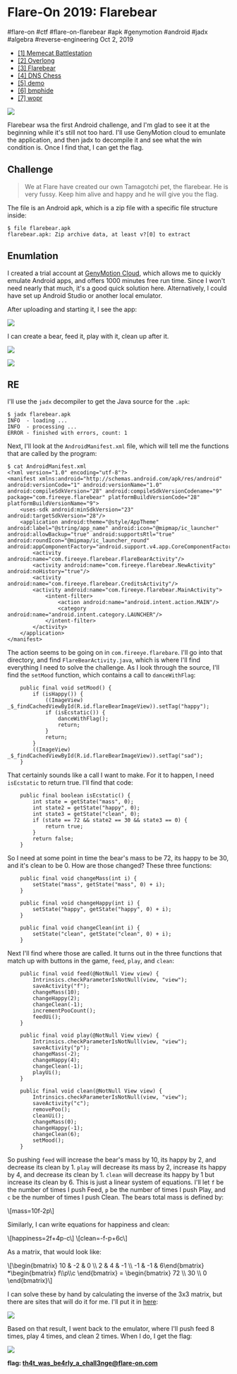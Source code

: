 

# Flare-On 2019: Flarebear

#flare-on #ctf #flare-on-flarebear #apk #genymotion #android #jadx
#algebra #reverse-engineering Oct 2, 2019






-   [\[1\] Memecat
    Battlestation](/flare-on-2019/memecat-battlestation.md)
-   [\[2\] Overlong](/flare-on-2019/overlong.md)
-   [\[3\] Flarebear](#)
-   [\[4\] DNS Chess](/flare-on-2019/dnschess.md)
-   [\[5\] demo](/flare-on-2019/demo.md)
-   [\[6\] bmphide](/flare-on-2019/bmphide.md)
-   [\[7\] wopr](/flare-on-2019/wopr.md)




![](/img/flare2019-3-cover.png)

Flarebear wsa the first Android challenge, and I'm glad to see it at the
beginning while it's still not too hard. I'll use GenyMotion cloud to
emunlate the application, and then jadx to decompile it and see what the
win condition is. Once I find that, I can get the flag.

## Challenge

> We at Flare have created our own Tamagotchi pet, the flarebear. He is
> very fussy. Keep him alive and happy and he will give you the flag.

The file is an Android apk, which is a zip file with a specific file
structure inside:



    $ file flarebear.apk 
    flarebear.apk: Zip archive data, at least v?[0] to extract



## Enumlation

I created a trial account at [GenyMotion
Cloud](https://www.genymotion.com/cloud/), which allows me to quickly
emulate Android apps, and offers 1000 minutes free run time. Since I
won't need nearly that much, it's a good quick solution here.
Alternatively, I could have set up Android Studio or another local
emulator.

After uploading and starting it, I see the app:

![](/img/1567257016512.png)

I can create a bear, feed it, play with it, clean up after it.

![](/img/1567260429188.png)

![](/img/1567260456662.png)

## RE

I'll use the `jadx` decompiler to get the Java source for the `.apk`:



    $ jadx flarebear.apk 
    INFO  - loading ...
    INFO  - processing ...
    ERROR - finished with errors, count: 1



Next, I'll look at the `AndroidManifest.xml` file, which will tell me
the functions that are called by the program:



    $ cat AndroidManifest.xml
    <?xml version="1.0" encoding="utf-8"?>
    <manifest xmlns:android="http://schemas.android.com/apk/res/android" android:versionCode="1" android:versionName="1.0" android:compileSdkVersion="28" android:compileSdkVersionCodename="9" package="com.fireeye.flarebear" platformBuildVersionCode="28" platformBuildVersionName="9">
        <uses-sdk android:minSdkVersion="23" android:targetSdkVersion="28"/>
        <application android:theme="@style/AppTheme" android:label="@string/app_name" android:icon="@mipmap/ic_launcher" android:allowBackup="true" android:supportsRtl="true" android:roundIcon="@mipmap/ic_launcher_round" android:appComponentFactory="android.support.v4.app.CoreComponentFactory">
            <activity android:name="com.fireeye.flarebear.FlareBearActivity"/>
            <activity android:name="com.fireeye.flarebear.NewActivity" android:noHistory="true"/>
            <activity android:name="com.fireeye.flarebear.CreditsActivity"/>
            <activity android:name="com.fireeye.flarebear.MainActivity">
                <intent-filter>
                    <action android:name="android.intent.action.MAIN"/>
                    <category android:name="android.intent.category.LAUNCHER"/>
                </intent-filter>
            </activity>
        </application>
    </manifest>



The action seems to be going on in `com.fireeye.flarebare`. I'll go into
that directory, and find `FlareBearActivity.java`, which is where I'll
find everything I need to solve the challenge. As I look through the
source, I'll find the `setMood` function, which contains a call to
`danceWithFlag`:



        public final void setMood() {
            if (isHappy()) {
                ((ImageView) _$_findCachedViewById(R.id.flareBearImageView)).setTag("happy");
                if (isEcstatic()) {
                    danceWithFlag();
                    return;
                }
                return;
            }
            ((ImageView) _$_findCachedViewById(R.id.flareBearImageView)).setTag("sad");
        }



That certainly sounds like a call I want to make. For it to happen, I
need `isEcstatic` to return true. I'll find that code:



        public final boolean isEcstatic() {
            int state = getState("mass", 0);
            int state2 = getState("happy", 0);
            int state3 = getState("clean", 0);
            if (state == 72 && state2 == 30 && state3 == 0) {
                return true;
            }
            return false;
        }



So I need at some point in time the bear's mass to be 72, its happy to
be 30, and it's clean to be 0. How are those changed? These three
functions:



        public final void changeMass(int i) {
            setState("mass", getState("mass", 0) + i);
        }

        public final void changeHappy(int i) {
            setState("happy", getState("happy", 0) + i);
        }

        public final void changeClean(int i) {
            setState("clean", getState("clean", 0) + i);
        }



Next I'll find where those are called. It turns out in the three
functions that match up with buttons in the game, `feed`, `play`, and
`clean`:



        public final void feed(@NotNull View view) {
            Intrinsics.checkParameterIsNotNull(view, "view");
            saveActivity("f");
            changeMass(10);
            changeHappy(2);
            changeClean(-1);
            incrementPooCount();
            feedUi();
        }

        public final void play(@NotNull View view) {
            Intrinsics.checkParameterIsNotNull(view, "view");
            saveActivity("p");
            changeMass(-2);
            changeHappy(4);
            changeClean(-1);
            playUi();
        }
        
        public final void clean(@NotNull View view) {
            Intrinsics.checkParameterIsNotNull(view, "view");
            saveActivity("c");
            removePoo();
            cleanUi();
            changeMass(0);
            changeHappy(-1);
            changeClean(6);
            setMood();
        }



So pushing `feed` will increase the bear's mass by 10, its happy by 2,
and decrease its clean by 1. `play` will decrease its mass by 2,
increase its happy by 4, and decrease its clean by 1. `clean` will
decrease its happy by 1 but increase its clean by 6. This is just a
linear system of equations. I'll let `f` be the number of times I push
Feed, `p` be the number of times I push Play, and `c` be the number of
times I push Clean. The bears total mass is defined by:

\\\[mass=10f-2p\\\]

Similarly, I can write equations for happiness and clean:

\\\[happiness=2f+4p-c\\\] \\\[clean=-f-p+6c\\\]

As a matrix, that would look like:

\\\[\\begin{bmatrix} 10 & -2 & 0 \\\\ 2 & 4 & -1 \\\\ -1 & -1 &
6\\end{bmatrix} \*\\begin{bmatrix} f\\\\p\\\\c \\end{bmatrix} =
\\begin{bmatrix} 72 \\\\ 30 \\\\ 0 \\end{bmatrix}\\\]

I can solve these by hand by calculating the inverse of the 3x3 matrix,
but there are sites that will do it for me. I'll put it in
[here](https://www.hackmath.net/en/calculator/solving-system-of-linear-equations?input=72%3D10x-2y%0D%0A30%3D2x%2B4y-z%0D%0A0%3D-x-y%2B6z&submit=Calculate):

![](/img/1567260560942.png)

Based on that result, I went back to the emulator, where I'll push feed
8 times, play 4 times, and clean 2 times. When I do, I get the flag:

![](/img/1567260394495.png)

**flag: th4t_was_be4rly_a_chall3nge@flare-on.com**





